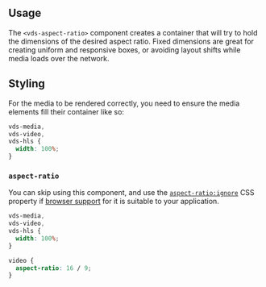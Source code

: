 ## Usage

The `<vds-aspect-ratio>` component creates a container that will try to hold the dimensions of the
desired aspect ratio. Fixed dimensions are great for creating uniform and responsive boxes,
or avoiding layout shifts while media loads over the network.

<slot name="usage" />

## Styling

For the media to be rendered correctly, you need to ensure the media elements fill their
container like so:

```css copy
vds-media,
vds-video,
vds-hls {
  width: 100%;
}
```

### `aspect-ratio`

You can skip using this component, and use the [`aspect-ratio:ignore`](https://developer.mozilla.org/en-US/docs/Web/CSS/aspect-ratio)
CSS property if [browser support](https://caniuse.com/mdn-css_properties_aspect-ratio) for it is
suitable to your application.

```css copy
vds-media,
vds-video,
vds-hls {
  width: 100%;
}

video {
  aspect-ratio: 16 / 9;
}
```
